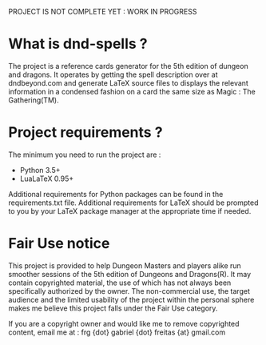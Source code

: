 PROJECT IS NOT COMPLETE YET : WORK IN PROGRESS

# What is dnd-spells ?

The project is a reference cards generator for the 5th edition of dungeon and dragons. It operates by getting the spell description over at dndbeyond.com and generate LaTeX source files to displays the relevant information in a condensed fashion on a card the same size as Magic : The Gathering(TM).

# Project requirements ?
The minimum you need to run the project are :

* Python 3.5+
* LuaLaTeX 0.95+

Additional requirements for Python packages can be found in the requirements.txt file.
Additional requirements for LaTeX should be prompted to you by your LaTeX package manager at the appropriate time if needed.

# Fair Use notice

This project is provided to help Dungeon Masters and players alike run smoother sessions of the 5th edition of Dungeons and Dragons(R). It may contain copyrighted material, the use of which has not always been specifically authorized by the owner. The non-commercial use, the target audience and the limited usability of the project within the personal sphere makes me believe this project falls under the Fair Use category.

If you are a copyright owner and would like me to remove copyrighted content, email me at : frg {dot} gabriel {dot} freitas {at} gmail.com
